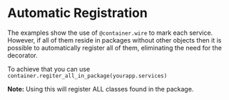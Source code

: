 # Automatic Registration

The examples show the use of `@container.wire` to mark each service. 
However, if all of them reside in packages without other objects then it is possible to automatically register 
all of them, eliminating the need for the decorator.

To achieve that you can use `container.regiter_all_in_package(yourapp.services)`

**Note:** Using this will register ALL classes found in the package.